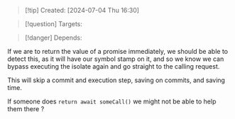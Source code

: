 
>[!tip] Created: [2024-07-04 Thu 16:30]

>[!question] Targets: 

>[!danger] Depends: 

If we are to return the value of a promise immediately, we should be able to detect this, as it will have our symbol stamp on it, and so we know we can bypass executing the isolate again and go straight to the calling request.

This will skip a commit and execution step, saving on commits, and saving time.

If someone does `return await someCall()` we might not be able to help them there ?
